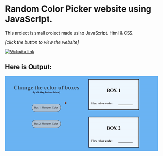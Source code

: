 # **Random Color Picker** website using JavaScript. 

This project is small project made using JavaScript, Html & CSS.

*[click the button to view the website]* 

[![Website link](https://img.shields.io/badge/Website-Link-green)](https://random-color-picker-js.netlify.app/)

## Here is Output:

![output](./output.gif)
